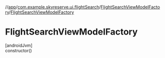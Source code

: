 //[app](../../../index.md)/[com.example.skyreserve.ui.flightSearch](../index.md)/[FlightSearchViewModelFactory](index.md)/[FlightSearchViewModelFactory](-flight-search-view-model-factory.md)

# FlightSearchViewModelFactory

[androidJvm]\
constructor()

